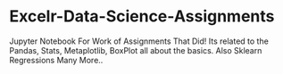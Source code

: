 # Excelr-Data-Science-Assignments
Jupyter Notebook For Work of Assignments That Did!
Its related to the Pandas, Stats, Metaplotlib, BoxPlot all about the basics.
Also Sklearn Regressions Many More..
